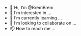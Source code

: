 - 👋 Hi, I’m @BremBrem
- 👀 I’m interested in ...
- 🌱 I’m currently learning ...
- 💞️ I’m looking to collaborate on ...
- 📫 How to reach me ...

<!---
BremBrem/BremBrem is a ✨ special ✨ repository because its `README.md` (this file) appears on your GitHub profile.
You can click the Preview link to take a look at your changes.
--->
